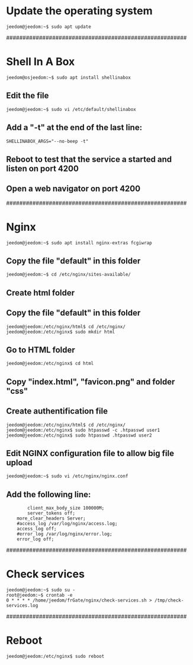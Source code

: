 # Update the operating system
```
jeedom@jeedom:~$ sudo apt update
```

#######################################################
# Shell In A Box
```shell
jeedom@osjeedom:~$ sudo apt install shellinabox
```
## Edit the file 
```shell
jeedom@jeedom:~$ sudo vi /etc/default/shellinabox
```
## Add a "-t" at the end of the last line:
```shell
SHELLINABOX_ARGS="--no-beep -t"
```
## Reboot to test that the service a started and listen on port 4200
## Open a web navigator on port 4200

#######################################################
# Nginx
```shell
jeedom@jeedom:~$ sudo apt install nginx-extras fcgiwrap
```
## Copy the file "default" in this folder
```shell
jeedom@jeedom:~$ cd /etc/nginx/sites-available/
```
## Create html folder
## Copy the file "default" in this folder
```shell
jeedom@jeedom:/etc/nginx/html$ cd /etc/nginx/
jeedom@jeedom:/etc/nginx$ sudo mkdir html
```
## Go to HTML folder
```shell
jeedom@jeedom:/etc/nginx$ cd html
```
## Copy "index.html", "favicon.png" and folder "css"
## Create authentification file
```shell
jeedom@jeedom:/etc/nginx/html$ cd /etc/nginx/
jeedom@jeedom:/etc/nginx$ sudo htpasswd -c .htpasswd user1
jeedom@jeedom:/etc/nginx$ sudo htpasswd .htpasswd user2
```
## Edit NGINX configuration file to allow big file upload
```shell
jeedom@jeedom:~$ sudo vi /etc/nginx/nginx.conf
```
## Add the following line:
```shell
        client_max_body_size 100000M;
        server_tokens off;
	more_clear_headers Server;
	#access_log /var/log/nginx/access.log;
	access_log off;
	#error_log /var/log/nginx/error.log;
	error_log off;
```
#######################################################
# Check services
```shell
jeedom@jeedom:~$ sudo su -
root@jeedom:~$ crontab -e
0 * * * * /home/jeedom/frGate/nginx/check-services.sh > /tmp/check-services.log
```
#######################################################
# Reboot
```shell
jeedom@jeedom:/etc/nginx$ sudo reboot
